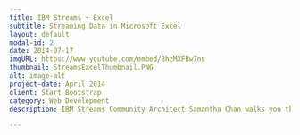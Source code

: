 ```yaml
---
title: IBM Streams + Excel
subtitle: Streaming Data in Microsoft Excel
layout: default
modal-id: 2
date: 2014-07-17
imgURL: https://www.youtube.com/embed/8hzMXFBw7ns
thumbnail: StreamsExcelThumbnail.PNG
alt: image-alt
project-date: April 2014
client: Start Bootstrap
category: Web Development
description: IBM Streams Community Architect Samantha Chan walks you through how IBM Streams and Microsoft Excel integrate to enable rapid analysis of data streams. Bring the full power of Excel to data streams.

---
```

